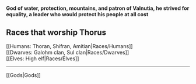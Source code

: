 #### God of water, protection, mountains, and patron of Valnutia, he strived for equality, a leader who would protect his people at all cost  

## Races that worship Thorus  

[[Humans: Thoran, Shifran, Amitian|Races/Humans]]  
[[Dwarves: Galohm clan, Sul clan|Races/Dwarves]]  
[[Elves: High elf|Races/Elves]]  

---

[[Gods|Gods]]
